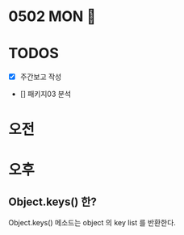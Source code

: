 # 0502 MON 💟

# TODOS
- [X] 주간보고 작성
- [] 패키지03 분석 

# 오전


# 오후 

## Object.keys() 한?

Object.keys() 메소드는 object 의 key list 를 반환한다. 
